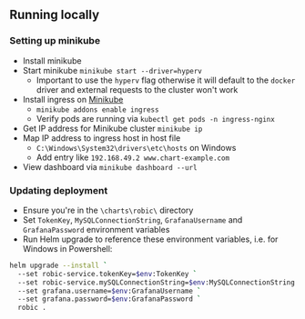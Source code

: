 ## Running locally

### Setting up minikube

- Install minikube
- Start minikube `minikube start --driver=hyperv`
  - Important to use the `hyperv` flag otherwise it will default to the `docker` driver and external requests to the cluster won't work
- Install ingress on [Minikube](https://kubernetes.io/docs/tasks/access-application-cluster/ingress-minikube/)
  - `minikube addons enable ingress`
  - Verify pods are running via `kubectl get pods -n ingress-nginx`
- Get IP address for Minikube cluster `minikube ip`
- Map IP address to ingress host in host file
  - `C:\Windows\System32\drivers\etc\hosts` on Windows
  - Add entry like `192.168.49.2 www.chart-example.com`
- View dashboard via `minikube dashboard --url`

### Updating deployment

- Ensure you're in the `\charts\robic\` directory
- Set `TokenKey`, `MySQLConnectionString`, `GrafanaUsername` and `GrafanaPassword` environment variables
- Run Helm upgrade to reference these environment variables, i.e. for Windows in Powershell:
```bash
helm upgrade --install `
  --set robic-service.tokenKey=$env:TokenKey `
  --set robic-service.mySQLConnectionString=$env:MySQLConnectionString `
  --set grafana.username=$env:GrafanaUsername `
  --set grafana.password=$env:GrafanaPassword `
  robic . 
```
